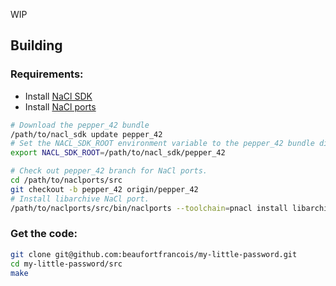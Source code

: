 WIP

## Building

### Requirements:
- Install [NaCl SDK](https://developer.chrome.com/native-client/sdk/download)
- Install [NaCl ports](https://code.google.com/p/naclports)

```bash
# Download the pepper_42 bundle
/path/to/nacl_sdk update pepper_42
# Set the NACL_SDK_ROOT environment variable to the pepper_42 bundle directory.
export NACL_SDK_ROOT=/path/to/nacl_sdk/pepper_42

# Check out pepper_42 branch for NaCl ports.
cd /path/to/naclports/src
git checkout -b pepper_42 origin/pepper_42
# Install libarchive NaCl port.
/path/to/naclports/src/bin/naclports --toolchain=pnacl install libarchive
```

### Get the code:
```bash
git clone git@github.com:beaufortfrancois/my-little-password.git
cd my-little-password/src
make
```


